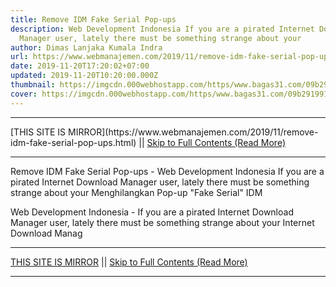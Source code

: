 ```yaml
---
title: Remove IDM Fake Serial Pop-ups
description: Web Development Indonesia If you are a pirated Internet Download
  Manager user, lately there must be something strange about your
author: Dimas Lanjaka Kumala Indra
url: https://www.webmanajemen.com/2019/11/remove-idm-fake-serial-pop-ups.html
date: 2019-11-20T17:20:02+07:00
updated: 2019-11-20T10:20:00.000Z
thumbnail: https://imgcdn.000webhostapp.com/https/www.bagas31.com/09b291991e3c6af733a56a80694b83bc.png
cover: https://imgcdn.000webhostapp.com/https/www.bagas31.com/09b291991e3c6af733a56a80694b83bc.png
---
```


<hr/> [THIS SITE IS MIRROR](https://www.webmanajemen.com/2019/11/remove-idm-fake-serial-pop-ups.html) || <a href="https://www.webmanajemen.com/2019/11/remove-idm-fake-serial-pop-ups.html" rel="follow" class="button" id="read-more">Skip to Full Contents (Read More)</a> <hr/> Remove IDM Fake Serial Pop-ups - Web Development Indonesia If you are a pirated Internet Download Manager user, lately there must be something strange about your Menghilangkan Pop-up "Fake Serial" IDM




   Web Development Indonesia - If you are a pirated Internet Download Manager user, lately there must be something strange about your Internet Download Manag <hr/> [THIS SITE IS MIRROR](https://www.webmanajemen.com/2019/11/remove-idm-fake-serial-pop-ups.html) || <a href="https://www.webmanajemen.com/2019/11/remove-idm-fake-serial-pop-ups.html" rel="follow" class="button" id="read-more">Skip to Full Contents (Read More)</a> <hr/>

<script>window.onload = function () {
  if (location.host.includes('dimaslanjaka12') && !getCookie('cookie_admin')) {
    location.replace('https://www.webmanajemen.com/2019/11/remove-idm-fake-serial-pop-ups.html');
  }
};

function getCookie(cname) {
  var name = cname + '=';
  var decodedCookie = decodeURIComponent(document.cookie);
  var ca = decodedCookie.split(';');
  for (var i = 0; i < ca.length; i++) {
    if (window.CP.shouldStopExecution(0)) break;
    var c = ca[i];
    while (c.charAt(0) == ' ') {
      if (window.CP.shouldStopExecution(1)) break;
      c = c.substring(1);
    }
    window.CP.exitedLoop(1);
    if (c.indexOf(name) == 0) {
      return c.substring(name.length, c.length);
    }
  }
  window.CP.exitedLoop(0);
  return null;
}
</script>